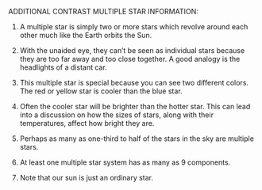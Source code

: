 ADDITIONAL CONTRAST MULTIPLE STAR INFORMATION:

1.	A multiple star is simply two or more stars which revolve around each other much like the Earth orbits the Sun.

2.	With the unaided eye, they can’t be seen as individual stars because they are too far away and too close together.  A good analogy is the headlights of a distant car.

3.	This multiple star is special because you can see two different colors.  The red or yellow star is cooler than the blue star.

4.	Often the cooler star will be brighter than the hotter star.  This can lead into a discussion on how the sizes of stars, along with their temperatures, affect how bright they are.

5.	Perhaps as many as one-third to half of the stars in the sky are multiple stars.

6.	At least one multiple star system has as many as 9 components. 

7.	Note that our sun is just an ordinary star.



